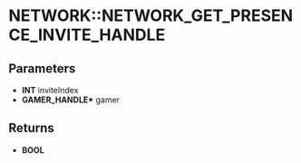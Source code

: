 # NETWORK::NETWORK_GET_PRESENCE_INVITE_HANDLE

## Parameters
* **INT** inviteIndex
* **GAMER_HANDLE\*** gamer

## Returns
* **BOOL**